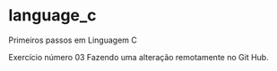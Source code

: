 # language_c
 Primeiros passos em Linguagem C

 Exercício número 03
 Fazendo uma alteração remotamente no Git Hub.
